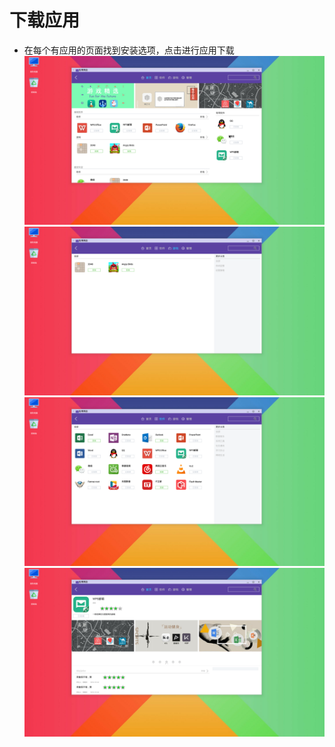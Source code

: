 # 下载应用
- 在每个有应用的页面找到安装选项，点击进行应用下载
![](https://github.com/openthos/appstore-ota-analysis/blob/master/pic/home.png)
![](https://github.com/openthos/appstore-ota-analysis/blob/master/pic/game.png)
![](https://github.com/openthos/appstore-ota-analysis/blob/master/pic/software.png)
![](https://github.com/openthos/appstore-ota-analysis/blob/master/pic/detail.png)
